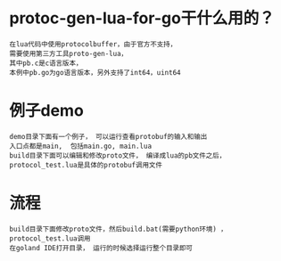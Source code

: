 # protoc-gen-lua-for-go干什么用的？

	在lua代码中使用protocolbuffer，由于官方不支持， 
	需要使用第三方工具proto-gen-lua， 
	其中pb.c是c语言版本， 
	本例中pb.go为go语言版本，另外支持了int64，uint64


# 例子demo

	demo目录下面有一个例子， 可以运行查看protobuf的输入和输出
	入口点都是main,  包括main.go, main.lua
	build目录下面可以编辑和修改proto文件， 编译成lua的pb文件之后， protocol_test.lua是具体的protobuf调用文件

# 流程

	build目录下面修改proto文件，然后build.bat(需要python环境) ，protocol_test.lua调用
	在goland IDE打开目录， 运行的时候选择运行整个目录即可





